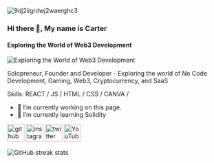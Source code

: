
![9dj2iigrdwj2waerghc3](https://github.com/user-attachments/assets/0500fa77-7126-4eef-9579-b05046f46b3a)


### Hi there 👋, My name is Carter
#### Exploring the World of Web3 Development
![Exploring the World of Web3 Development](https://pbs.twimg.com/profile_banners/460495562/1677351328/600x200)

Solopreneur, Founder and  Developer  - Exploring the world of No Code Development, Gaming, Web3, Cryptocurrency, and SaaS

Skills: REACT / JS / HTML / CSS / CANVA / 

- 🔭 I’m currently working on this page. 
- 🌱 I’m currently learning Solidity 


[<img src='https://cdn.jsdelivr.net/npm/simple-icons@3.0.1/icons/github.svg' alt='github' height='40'>](https://github.com/CarterNoCodes)  [<img src='https://cdn.jsdelivr.net/npm/simple-icons@3.0.1/icons/instagram.svg' alt='instagram' height='40'>](https://www.instagram.com/https://www.instagram.com/carterholds/)  [<img src='https://cdn.jsdelivr.net/npm/simple-icons@3.0.1/icons/twitter.svg' alt='twitter' height='40'>](https://twitter.com/https://x.com/CarterHolds)  [<img src='https://cdn.jsdelivr.net/npm/simple-icons@3.0.1/icons/youtube.svg' alt='YouTube' height='40'>](https://www.youtube.com/channel/https://www.youtube.com/@carterholds)  

![GitHub streak stats](https://streak-stats.demolab.com/?user=CarterNoCodes)  

